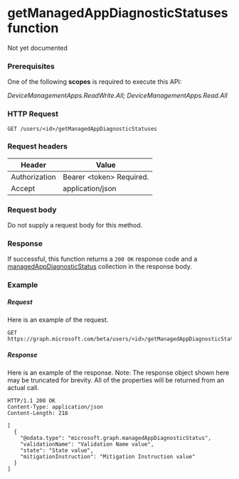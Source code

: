 ﻿# getManagedAppDiagnosticStatuses function
Not yet documented
### Prerequisites
One of the following **scopes** is required to execute this API:

*DeviceManagementApps.ReadWrite.All; DeviceManagementApps.Read.All*
### HTTP Request
<!-- {
  "blockType": "ignored"
}
-->
```http
GET /users/<id>/getManagedAppDiagnosticStatuses
```

### Request headers
|Header|Value|
|---|---|
|Authorization|Bearer &lt;token&gt; Required.|
|Accept|application/json|

### Request body
Do not supply a request body for this method.

### Response
If successful, this function returns a `200 OK` response code and a [managedAppDiagnosticStatus](../resources/intune_mam_managedAppDiagnosticStatus.md) collection in the response body.

### Example
##### Request
Here is an example of the request.
```http
GET https://graph.microsoft.com/beta/users/<id>/getManagedAppDiagnosticStatuses
```

##### Response
Here is an example of the response. Note: The response object shown here may be truncated for brevity. All of the properties will be returned from an actual call.
```http
HTTP/1.1 200 OK
Content-Type: application/json
Content-Length: 218

[
  {
    "@odata.type": "microsoft.graph.managedAppDiagnosticStatus",
    "validationName": "Validation Name value",
    "state": "State value",
    "mitigationInstruction": "Mitigation Instruction value"
  }
]
```



